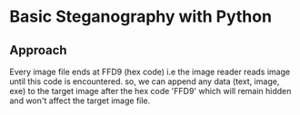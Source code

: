 # Basic Steganography with Python
## Approach
Every image file ends at FFD9 (hex code) i.e the image reader reads image until this code is encountered. so, we can append any data (text, image, exe) to the target image after the hex code 'FFD9' which will remain hidden and won't affect the target image file.